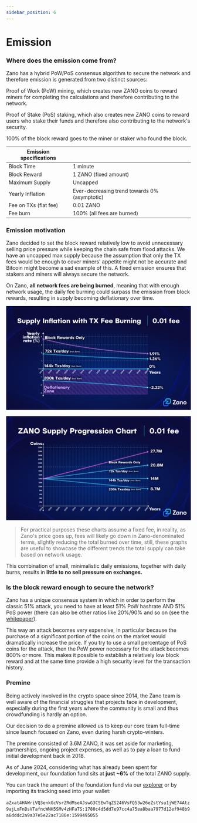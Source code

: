 ```yaml
---
sidebar_position: 6
---
```


# Emission

### Where does the emission come from?

Zano has a hybrid PoW/PoS consensus algorithm to secure the network and therefore emission is generated from two distinct sources:

Proof of Work (PoW) mining, which creates new ZANO coins to reward miners for completing the calculations and therefore contributing to the network.

Proof of Stake (PoS) staking, which also creates new ZANO coins to reward users who stake their funds and therefore also contributing to the network's security.

100% of the block reward goes to the miner or staker who found the block.

| Emission specifications​ |                                               |
| ------------------------ | --------------------------------------------- |
| Block Time               | 1 minute                                      |
| Block Reward             | 1 ZANO (fixed amount)                         |
| Maximum Supply           | Uncapped                                      |
| Yearly Inflation         | Ever-decreasing trend towards 0% (asymptotic) |
| Fee on TXs (flat fee)    | 0.01 ZANO                                     |
| Fee burn                 | 100% (all fees are burned)                    |

### Emission motivation

Zano decided to set the block reward relatively low to avoid unnecessary selling price pressure while keeping the chain safe from flood attacks. We have an uncapped max supply because the assumption that only the TX fees would be enough to cover miners' appetite might not be accurate and Bitcoin might become a sad example of this. A fixed emission ensures that stakers and miners will always secure the network.

On Zano, **all network fees are being burned**, meaning that with enough network usage, the daily fee burning could surpass the emission from block rewards, resulting in supply becoming deflationary over time.

![](/img/learn/emission/supply-inflation-with-burning.png)

![](/img/learn/emission/zano-supply-progression2024.png)

> For practical purposes these charts assume a fixed fee, in reality, as Zano's price goes up, fees will likely go down in Zano-denominated terms, slightly reducing the total burned over time, still, these graphs are useful to showcase the different trends the total supply can take based on network usage.

This combination of small, minimalistic daily emissions, together with daily burns, results in **little to no sell pressure on exchanges.**

### Is the block reward enough to secure the network?

Zano has a unique consensus system in which in order to perform the classic 51% attack, you need to have at least 51% PoW hashrate AND 51% PoS power (there can also be other ratios like 20%/90% and so on (see the [whitepaper](https://github.com/hyle-team/docs/blob/master/zano/Zano_WP_1.1.pdf)).

This way an attack becomes very expensive, in particular because the purchase of a significant portion of the coins on the market would dramatically increase the price. If you try to use a small percentage of PoS coins for the attack, then the PoW power necessary for the attack becomes 800% or more. This makes it possible to establish a relatively low block reward and at the same time provide a high security level for the transaction history.

### Premine

Being actively involved in the crypto space since 2014, the Zano team is well aware of the financial struggles that projects face in development, especially during the first years where the community is small and thus crowdfunding is hardly an option.

Our decision to do a premine allowed us to keep our core team full-time since launch focused on Zano, even during harsh crypto-winters.

The premine consisted of 3.6M ZANO, it was set aside for marketing, partnerships, ongoing project expenses, as well as to pay a loan to fund initial development back in 2018.

As of June 2024, considering what has already been spent for development, our foundation fund sits at **just \~6%** of the total ZANO supply.

You can track the amount of the foundation fund via our [explorer](https://explorer.zano.org/) or by importing its tracking seed into your wallet:

`aZxat4HAWriVQ3enkGcVsrZRdMseAJswG3CSEwTqZS246VsFQ53w26eZstYsu1jWE74Atz9ajLxFnBsVTafncWNH5SMv4zHFaTS:1780c4d5dd7e97cc4a75ea8baa7977d12ef948b9a6dddc2a9a37e5e22ac7180e:1599495055`
